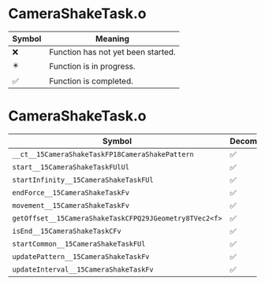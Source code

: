 # CameraShakeTask.o
| Symbol | Meaning 
| ------------- | ------------- 
| :x: | Function has not yet been started. 
| :eight_pointed_black_star: | Function is in progress. 
| :white_check_mark: | Function is completed. 


# CameraShakeTask.o
| Symbol | Decompiled? |
| ------------- | ------------- |
| `__ct__15CameraShakeTaskFP18CameraShakePattern` | :white_check_mark: |
| `start__15CameraShakeTaskFUlUl` | :white_check_mark: |
| `startInfinity__15CameraShakeTaskFUl` | :white_check_mark: |
| `endForce__15CameraShakeTaskFv` | :white_check_mark: |
| `movement__15CameraShakeTaskFv` | :white_check_mark: |
| `getOffset__15CameraShakeTaskCFPQ29JGeometry8TVec2<f>` | :white_check_mark: |
| `isEnd__15CameraShakeTaskCFv` | :white_check_mark: |
| `startCommon__15CameraShakeTaskFUl` | :white_check_mark: |
| `updatePattern__15CameraShakeTaskFv` | :white_check_mark: |
| `updateInterval__15CameraShakeTaskFv` | :white_check_mark: |

